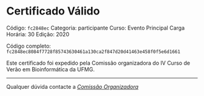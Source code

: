 # Certificado Válido

Código: `fc2848ec`
Categoria: participante
Curso: Evento Principal
Carga Horária: 30
Edição: 2020


Código completo: `fc2848ec8084f7728f85743630461a130ca2f847d20d41463e458f0f5e6d1661`


Este certificado foi expedido pela Comissão organizadora do IV Curso de Verão em Bioinformática da UFMG.

----

Qualquer dúvida contacte a [_Comissão Organizadora_](<mailto:cursobioinfoufmg@gmail.com$subject=[Certificados]>)

